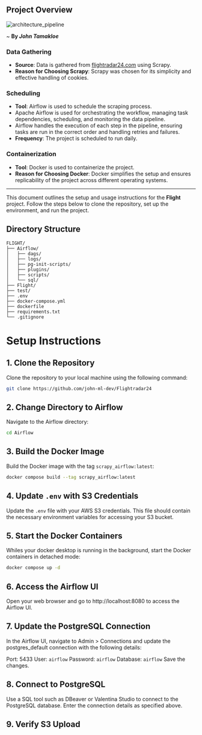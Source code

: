 ## Project Overview

![architecture_pipeline](https://github.com/john-ml-dev/Flightradar24/assets/78201996/3dbaca14-6421-4822-b8c8-f9287ffac707)

~ **By _John Tamakloe_**
### Data Gathering

- **Source**: Data is gathered from [flightradar24.com](https://www.flightradar24.com) using Scrapy.
- **Reason for Choosing Scrapy**: Scrapy was chosen for its simplicity and effective handling of cookies.

### Scheduling

- **Tool**: Airflow is used to schedule the scraping process.
- Apache Airflow is used for orchestrating the workflow, managing task dependencies, scheduling, and monitoring the data pipeline.
- Airflow handles the execution of each step in the pipeline, ensuring tasks are run in the correct order and handling retries and failures.
- **Frequency**: The project is scheduled to run daily.

### Containerization

- **Tool**: Docker is used to containerize the project.
- **Reason for Choosing Docker**: Docker simplifies the setup and ensures replicability of the project across different operating systems.
-------------

This document outlines the setup and usage instructions for the **Flight** project. Follow the steps below to clone the repository, set up the environment, and run the project.

## Directory Structure

```plaintext
FLIGHT/
├── Airflow/
│   ├── dags/
│   ├── logs/
│   ├── pg-init-scripts/
│   ├── plugins/
│   ├── scripts/
│   └── sql/
├── Flight/
├── test/
├── .env
├── docker-compose.yml
├── dockerfile
├── requirements.txt
└── .gitignore

```

# Setup Instructions

## 1. Clone the Repository
Clone the repository to your local machine using the following command:
```sh
git clone https://github.com/john-ml-dev/Flightradar24
```
## 2. Change Directory to Airflow
Navigate to the Airflow directory:
```sh
cd Airflow
```
## 3. Build the Docker Image
Build the Docker image with the tag `scrapy_airflow:latest`:
```sh
docker compose build --tag scrapy_airflow:latest
```
## 4. Update `.env` with S3 Credentials
Update the `.env` file with your AWS S3 credentials. This file should contain the necessary environment variables for accessing your S3 bucket.

## 5. Start the Docker Containers
Whiles your docker desktop is running in the background, start the Docker containers in detached mode:
```sh
docker compose up -d
```
## 6. Access the Airflow UI
Open your web browser and go to http://localhost:8080 to access the Airflow UI.

## 7. Update the PostgreSQL Connection
In the Airflow UI, navigate to Admin > Connections and update the postgres_default connection with the following details:

Port: 5433
User: `airflow`
Password: `airflow`
Database: `airflow`
Save the changes.

## 8. Connect to PostgreSQL
Use a SQL tool such as DBeaver or Valentina Studio to connect to the PostgreSQL database. Enter the connection details as specified above.

## 9. Verify S3 Upload


